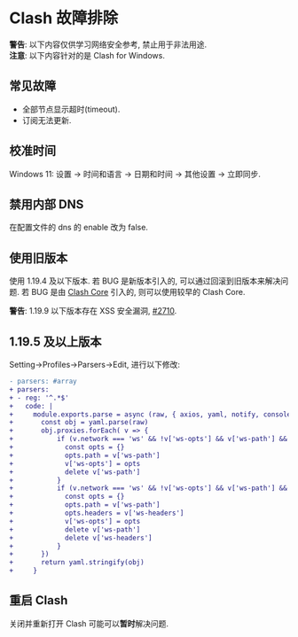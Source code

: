 # Clash 故障排除

**警告**: 以下内容仅供学习网络安全参考, 禁止用于非法用途.  
**注意**: 以下内容针对的是 Clash for Windows.  

## 常见故障

- 全部节点显示超时(timeout).
- 订阅无法更新.

## 校准时间

Windows 11: 设置 -> 时间和语言 -> 日期和时间 -> 其他设置 -> 立即同步.  

## 禁用内部 DNS

在配置文件的 dns 的 enable 改为 false.  

## 使用旧版本

使用 1.19.4 及以下版本. 若 BUG 是新版本引入的, 可以通过回滚到旧版本来解决问题. 若 BUG 是由 [Clash Core](https://github.com/Dreamacro/clash) 引入的, 则可以使用较早的 Clash Core.  

**警告**: 1.19.9 以下版本存在 XSS 安全漏洞, [#2710](https://github.com/Fndroid/clash_for_windows_pkg/issues/2710).  

## 1.19.5 及以上版本

Setting->Profiles->Parsers->Edit, 进行以下修改:  

```diff
- parsers: #array
+ parsers:
+ - reg: '^.*$'
+   code: |
+     module.exports.parse = async (raw, { axios, yaml, notify, console }, { name, url, interval, selected }) => {
+       const obj = yaml.parse(raw)
+       obj.proxies.forEach( v => {
+           if (v.network === 'ws' && !v['ws-opts'] && v['ws-path'] && !v['ws-headers']) {
+             const opts = {}
+             opts.path = v['ws-path']
+             v['ws-opts'] = opts
+             delete v['ws-path']
+           }
+           if (v.network === 'ws' && !v['ws-opts'] && v['ws-path'] && v['ws-headers']) {
+             const opts = {}
+             opts.path = v['ws-path']
+             opts.headers = v['ws-headers']
+             v['ws-opts'] = opts
+             delete v['ws-path']
+             delete v['ws-headers']
+           }
+       })
+       return yaml.stringify(obj)
+     }
```

## 重启 Clash

关闭并重新打开 Clash 可能可以**暂时**解决问题.  
